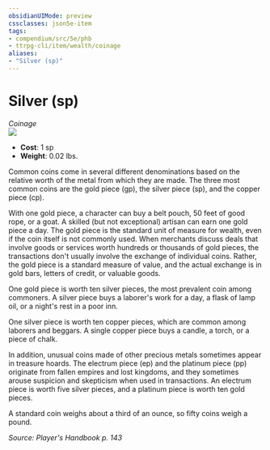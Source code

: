 ```yaml
---
obsidianUIMode: preview
cssclasses: json5e-item
tags:
- compendium/src/5e/phb
- ttrpg-cli/item/wealth/coinage
aliases: 
- "Silver (sp)"
---
```

# Silver (sp)
*Coinage*  
![](/3-Mechanics/CLI/items/img/silver-sp.webp#right)  

- **Cost**: 1 sp
- **Weight**: 0.02 lbs.

Common coins come in several different denominations based on the relative worth of the metal from which they are made. The three most common coins are the gold piece (gp), the silver piece (sp), and the copper piece (cp).

With one gold piece, a character can buy a belt pouch, 50 feet of good rope, or a goat. A skilled (but not exceptional) artisan can earn one gold piece a day. The gold piece is the standard unit of measure for wealth, even if the coin itself is not commonly used. When merchants discuss deals that involve goods or services worth hundreds or thousands of gold pieces, the transactions don't usually involve the exchange of individual coins. Rather, the gold piece is a standard measure of value, and the actual exchange is in gold bars, letters of credit, or valuable goods.

One gold piece is worth ten silver pieces, the most prevalent coin among commoners. A silver piece buys a laborer's work for a day, a flask of lamp oil, or a night's rest in a poor inn.

One silver piece is worth ten copper pieces, which are common among laborers and beggars. A single copper piece buys a candle, a torch, or a piece of chalk.

In addition, unusual coins made of other precious metals sometimes appear in treasure hoards. The electrum piece (ep) and the platinum piece (pp) originate from fallen empires and lost kingdoms, and they sometimes arouse suspicion and skepticism when used in transactions. An electrum piece is worth five silver pieces, and a platinum piece is worth ten gold pieces.

A standard coin weighs about a third of an ounce, so fifty coins weigh a pound.

*Source: Player's Handbook p. 143*